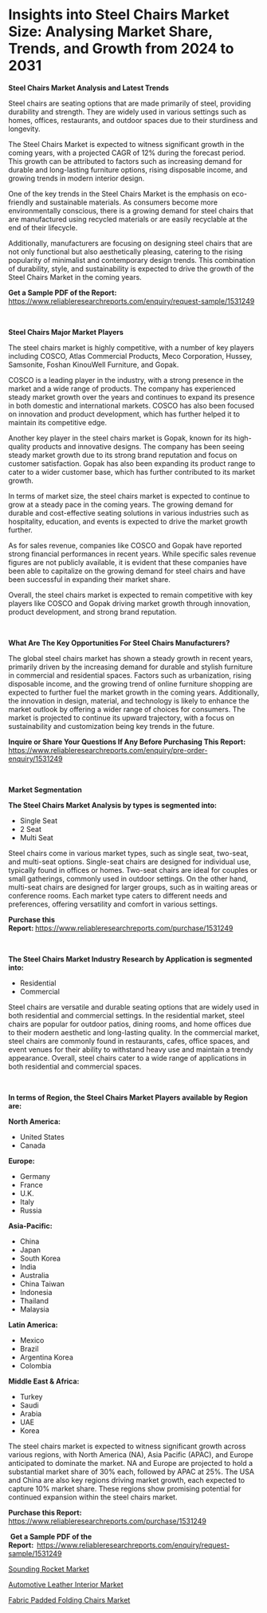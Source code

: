 <p><h1>Insights into Steel Chairs Market Size: Analysing Market Share, Trends, and Growth from 2024 to 2031</h1></p><p><strong>Steel Chairs Market Analysis and Latest Trends</strong></p>
<p><p>Steel chairs are seating options that are made primarily of steel, providing durability and strength. They are widely used in various settings such as homes, offices, restaurants, and outdoor spaces due to their sturdiness and longevity.</p><p>The Steel Chairs Market is expected to witness significant growth in the coming years, with a projected CAGR of 12% during the forecast period. This growth can be attributed to factors such as increasing demand for durable and long-lasting furniture options, rising disposable income, and growing trends in modern interior design.</p><p>One of the key trends in the Steel Chairs Market is the emphasis on eco-friendly and sustainable materials. As consumers become more environmentally conscious, there is a growing demand for steel chairs that are manufactured using recycled materials or are easily recyclable at the end of their lifecycle.</p><p>Additionally, manufacturers are focusing on designing steel chairs that are not only functional but also aesthetically pleasing, catering to the rising popularity of minimalist and contemporary design trends. This combination of durability, style, and sustainability is expected to drive the growth of the Steel Chairs Market in the coming years.</p></p>
<p><strong>Get a Sample PDF of the Report:&nbsp;</strong> <a href="https://www.reliableresearchreports.com/enquiry/request-sample/1531249">https://www.reliableresearchreports.com/enquiry/request-sample/1531249</a></p>
<p>&nbsp;</p>
<p><strong>Steel Chairs Major Market Players</strong></p>
<p><p>The steel chairs market is highly competitive, with a number of key players including COSCO, Atlas Commercial Products, Meco Corporation, Hussey, Samsonite, Foshan KinouWell Furniture, and Gopak. </p><p>COSCO is a leading player in the industry, with a strong presence in the market and a wide range of products. The company has experienced steady market growth over the years and continues to expand its presence in both domestic and international markets. COSCO has also been focused on innovation and product development, which has further helped it to maintain its competitive edge. </p><p>Another key player in the steel chairs market is Gopak, known for its high-quality products and innovative designs. The company has been seeing steady market growth due to its strong brand reputation and focus on customer satisfaction. Gopak has also been expanding its product range to cater to a wider customer base, which has further contributed to its market growth. </p><p>In terms of market size, the steel chairs market is expected to continue to grow at a steady pace in the coming years. The growing demand for durable and cost-effective seating solutions in various industries such as hospitality, education, and events is expected to drive the market growth further. </p><p>As for sales revenue, companies like COSCO and Gopak have reported strong financial performances in recent years. While specific sales revenue figures are not publicly available, it is evident that these companies have been able to capitalize on the growing demand for steel chairs and have been successful in expanding their market share. </p><p>Overall, the steel chairs market is expected to remain competitive with key players like COSCO and Gopak driving market growth through innovation, product development, and strong brand reputation.</p></p>
<p>&nbsp;</p>
<p><strong>What Are The Key Opportunities For Steel Chairs Manufacturers?</strong></p>
<p><p>The global steel chairs market has shown a steady growth in recent years, primarily driven by the increasing demand for durable and stylish furniture in commercial and residential spaces. Factors such as urbanization, rising disposable income, and the growing trend of online furniture shopping are expected to further fuel the market growth in the coming years. Additionally, the innovation in design, material, and technology is likely to enhance the market outlook by offering a wider range of choices for consumers. The market is projected to continue its upward trajectory, with a focus on sustainability and customization being key trends in the future.</p></p>
<p><strong>Inquire or Share Your Questions If Any Before Purchasing This Report:</strong> <a href="https://www.reliableresearchreports.com/enquiry/pre-order-enquiry/1531249">https://www.reliableresearchreports.com/enquiry/pre-order-enquiry/1531249</a></p>
<p>&nbsp;</p>
<p><strong>Market Segmentation</strong></p>
<p><strong>The Steel Chairs Market Analysis by types is segmented into:</strong></p>
<p><ul><li>Single Seat</li><li>2 Seat</li><li>Multi Seat</li></ul></p>
<p><p>Steel chairs come in various market types, such as single seat, two-seat, and multi-seat options. Single-seat chairs are designed for individual use, typically found in offices or homes. Two-seat chairs are ideal for couples or small gatherings, commonly used in outdoor settings. On the other hand, multi-seat chairs are designed for larger groups, such as in waiting areas or conference rooms. Each market type caters to different needs and preferences, offering versatility and comfort in various settings.</p></p>
<p><strong>Purchase this Report:&nbsp;</strong><a href="https://www.reliableresearchreports.com/purchase/1531249">https://www.reliableresearchreports.com/purchase/1531249</a></p>
<p>&nbsp;</p>
<p><strong>The Steel Chairs Market Industry Research by Application is segmented into:</strong></p>
<p><ul><li>Residential</li><li>Commercial</li></ul></p>
<p><p>Steel chairs are versatile and durable seating options that are widely used in both residential and commercial settings. In the residential market, steel chairs are popular for outdoor patios, dining rooms, and home offices due to their modern aesthetic and long-lasting quality. In the commercial market, steel chairs are commonly found in restaurants, cafes, office spaces, and event venues for their ability to withstand heavy use and maintain a trendy appearance. Overall, steel chairs cater to a wide range of applications in both residential and commercial spaces.</p></p>
<p>&nbsp;</p>
<p><strong>In terms of Region, the Steel Chairs Market Players available by Region are:</strong></p>
<p>
    <p> <strong> North America: </strong>
        <ul>
            <li>United States</li>
            <li>Canada</li>
        </ul>
        </p> 
    <p> <strong> Europe: </strong>
        <ul>
            <li>Germany</li>
            <li>France</li>
            <li>U.K.</li>
            <li>Italy</li>
            <li>Russia</li>
        </ul>
        </p> 
    <p> <strong> Asia-Pacific: </strong>
        <ul>
            <li>China</li>
            <li>Japan</li>
            <li>South Korea</li>
            <li>India</li>
            <li>Australia</li>
            <li>China Taiwan</li>
            <li>Indonesia</li>
            <li>Thailand</li>
            <li>Malaysia</li>
        </ul>
        </p> 
    <p> <strong> Latin America: </strong>
        <ul>
            <li>Mexico</li>
            <li>Brazil</li>
            <li>Argentina Korea</li>
            <li>Colombia</li>
        </ul>
        </p> 
    <p> <strong> Middle East & Africa: </strong>
        <ul>
            <li>Turkey</li>
            <li>Saudi</li>
            <li>Arabia</li>
            <li>UAE</li>
            <li>Korea</li>
        </ul>
    </p>
    </p>
<p><p>The steel chairs market is expected to witness significant growth across various regions, with North America (NA), Asia Pacific (APAC), and Europe anticipated to dominate the market. NA and Europe are projected to hold a substantial market share of 30% each, followed by APAC at 25%. The USA and China are also key regions driving market growth, each expected to capture 10% market share. These regions show promising potential for continued expansion within the steel chairs market.</p></p>
<p><strong>Purchase this Report: </strong><a href="https://www.reliableresearchreports.com/purchase/1531249">https://www.reliableresearchreports.com/purchase/1531249</a></p>
<p>&nbsp;<strong>Get a Sample PDF of the Report:&nbsp;&nbsp;</strong><a href="https://www.reliableresearchreports.com/enquiry/request-sample/1531249">https://www.reliableresearchreports.com/enquiry/request-sample/1531249</a></p>
<p><strong></strong></p>
<p><p><a href="https://gentle-editor-9db.notion.site/Sounding-Rocket-Market-Research-Report-Reveals-The-Latest-Trends-And-Opportunities-of-this-Market-fo-d2f4bd1a6c3b4053a09b7b214f71a2c8">Sounding Rocket Market</a></p><p><a href="https://frill-swim-3cd.notion.site/Automotive-Leather-Interior-Market-Size-Furnishes-Valuable-Information-Encompassing-Market-Share-Ma-31a1f84def2045e2ab9c59434d19b981">Automotive Leather Interior Market</a></p><p><a href="https://github.com/singletonthaxterkelliehr2df/Market-Research-Report-List-1/blob/main/fabric-padded-folding-chairs-market.md">Fabric Padded Folding Chairs Market</a></p></p>
